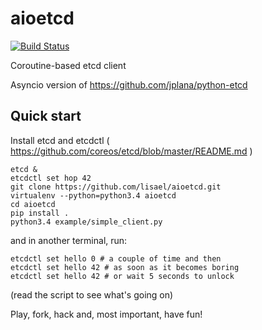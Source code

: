 aioetcd
=======

[![Build Status](https://travis-ci.org/lisael/aioetcd.svg?branch=master)](https://travis-ci.org/lisael/aioetcd)

Coroutine-based etcd client

Asyncio version of https://github.com/jplana/python-etcd 

## Quick start

Install etcd and etcdctl ( https://github.com/coreos/etcd/blob/master/README.md )

```
etcd &
etcdctl set hop 42
git clone https://github.com/lisael/aioetcd.git
virtualenv --python=python3.4 aioetcd
cd aioetcd
pip install .
python3.4 example/simple_client.py 
```

and in another terminal, run:

```
etcdctl set hello 0 # a couple of time and then
etcdctl set hello 42 # as soon as it becomes boring
etcdctl set hello 42 # or wait 5 seconds to unlock
```

(read the script to see what's going on)


Play, fork, hack and, most important, have fun!
